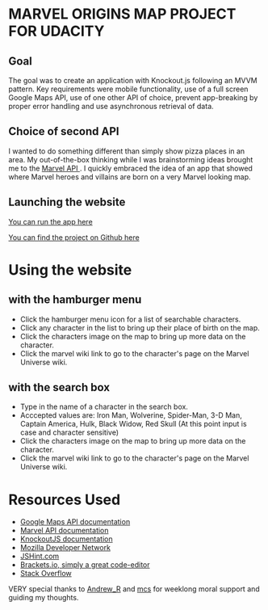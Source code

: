 MARVEL ORIGINS MAP PROJECT FOR UDACITY
======================================

Goal
----
The goal was to create an application with Knockout.js following an MVVM pattern.
Key requirements were mobile functionality, use of a full screen Google Maps API, use of one other API of choice, prevent app-breaking by proper error handling and use asynchronous retrieval of data.


Choice of second API
--------------------
I wanted to do something different than simply show pizza places in an area. My out-of-the-box thinking while I was brainstorming ideas brought me to the <a href="http://developer.marvel.com/"> Marvel API </a>. I quickly embraced the idea of an app that showed where Marvel heroes and villains are born on a very Marvel looking map.


Launching the website
---------------------
<a href="http://www.pixelflavored.com/marvel">You can run the app here</a>

<a href="https://github.com/ChaMbuna/MarvelMap-v2">You can find the project on Github here</a>


Using the website
=================
with the hamburger menu
-----------------------
- Click the hamburger menu icon for a list of searchable characters.
- Click any character in the list to bring up their place of birth on the map.
- Click the characters image on the map to bring up more data on the character.
- Click the marvel wiki link to go to the character's page on the Marvel Universe wiki.

with the search box
-------------------
- Type in the name of a character in the search box.
- Acccepted values are: Iron Man, Wolverine, Spider-Man, 3-D Man, Captain America, Hulk, Black Widow, Red Skull  (At this point input is case and character sensitive)
- Click the characters image on the map to bring up more data on the character.
- Click the marvel wiki link to go to the character's page on the Marvel Universe wiki.

Resources Used
==============

- <a href="https://developers.google.com/maps/">Google Maps API documentation</a>
- <a href="http://developer.marvel.com">Marvel API documentation</a>
- <a href="http://knockoutjs.com">KnockoutJS documentation</a>
- <a href="https://developer.mozilla.org/en-US/">Mozilla Developer Network</a>
- <a href="http://jshint.com">JSHint.com</a>
- <a href="http://brackets.io/">Brackets.io, simply a great code-editor</a>
- <a href="http://stackoverflow.com">Stack Overflow</a>

VERY special thanks to <a href="http://discussions.udacity.com/users/andrew_R">Andrew_R</a> and <a href="http://discussions.udacity.com/users/mcs">mcs</a> for weeklong moral support and guiding my thoughts.